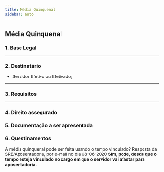 ```yaml
---
title: Média Quinquenal
sidebar: auto
---
```


## Média Quinquenal

### 1. Base Legal

---

### 2. Destinatário
+ Servidor Efetivo ou Efetivado;
---

### 3. Requisitos

---

### 4. Direito assegurado



### 5. Documentação a ser apresentada


### 6. Questinamentos
A média quinquenal pode ser feita usando o tempo vinculado?
Resposta da SRE/Aposentadoria, por e-mail no dia 08-06-2020
<strong>Sim, pode, desde que o tempo esteja vinculado no cargo em que o servidor vai afastar para aposentadoria.</strong>